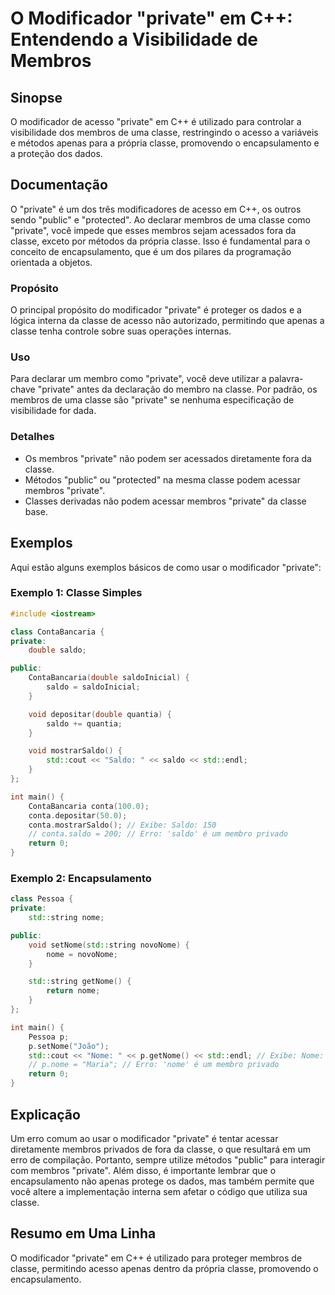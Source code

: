 <!--
Meta Description: # O Modificador "private" em C++: Entendendo a Visibilidade de Membros ## Sinopse O modificador de acesso "private" em C++ é utilizado para controlar ...
Meta Keywords: private, classe, membros, saldo, que
-->

# O Modificador "private" em C++: Entendendo a Visibilidade de Membros

## Sinopse
O modificador de acesso "private" em C++ é utilizado para controlar a visibilidade dos membros de uma classe, restringindo o acesso a variáveis e métodos apenas para a própria classe, promovendo o encapsulamento e a proteção dos dados.

## Documentação
O "private" é um dos três modificadores de acesso em C++, os outros sendo "public" e "protected". Ao declarar membros de uma classe como "private", você impede que esses membros sejam acessados fora da classe, exceto por métodos da própria classe. Isso é fundamental para o conceito de encapsulamento, que é um dos pilares da programação orientada a objetos.

### Propósito
O principal propósito do modificador "private" é proteger os dados e a lógica interna da classe de acesso não autorizado, permitindo que apenas a classe tenha controle sobre suas operações internas.

### Uso
Para declarar um membro como "private", você deve utilizar a palavra-chave "private" antes da declaração do membro na classe. Por padrão, os membros de uma classe são "private" se nenhuma especificação de visibilidade for dada.

### Detalhes
- Os membros "private" não podem ser acessados diretamente fora da classe.
- Métodos "public" ou "protected" na mesma classe podem acessar membros "private".
- Classes derivadas não podem acessar membros "private" da classe base.

## Exemplos
Aqui estão alguns exemplos básicos de como usar o modificador "private":

### Exemplo 1: Classe Simples
```cpp
#include <iostream>

class ContaBancaria {
private:
    double saldo;

public:
    ContaBancaria(double saldoInicial) {
        saldo = saldoInicial;
    }

    void depositar(double quantia) {
        saldo += quantia;
    }

    void mostrarSaldo() {
        std::cout << "Saldo: " << saldo << std::endl;
    }
};

int main() {
    ContaBancaria conta(100.0);
    conta.depositar(50.0);
    conta.mostrarSaldo(); // Exibe: Saldo: 150
    // conta.saldo = 200; // Erro: 'saldo' é um membro privado
    return 0;
}
```

### Exemplo 2: Encapsulamento
```cpp
class Pessoa {
private:
    std::string nome;

public:
    void setNome(std::string novoNome) {
        nome = novoNome;
    }

    std::string getNome() {
        return nome;
    }
};

int main() {
    Pessoa p;
    p.setNome("João");
    std::cout << "Nome: " << p.getNome() << std::endl; // Exibe: Nome: João
    // p.nome = "Maria"; // Erro: 'nome' é um membro privado
    return 0;
}
```

## Explicação
Um erro comum ao usar o modificador "private" é tentar acessar diretamente membros privados de fora da classe, o que resultará em um erro de compilação. Portanto, sempre utilize métodos "public" para interagir com membros "private". Além disso, é importante lembrar que o encapsulamento não apenas protege os dados, mas também permite que você altere a implementação interna sem afetar o código que utiliza sua classe.

## Resumo em Uma Linha
O modificador "private" em C++ é utilizado para proteger membros de classe, permitindo acesso apenas dentro da própria classe, promovendo o encapsulamento.